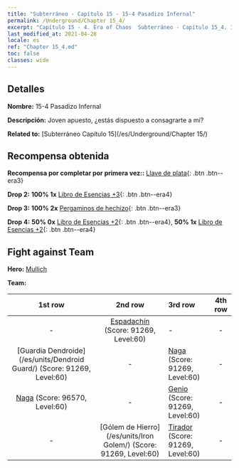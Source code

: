 ```yaml
---
title: "Subterráneo - Capítulo 15 - 15-4 Pasadizo Infernal"
permalink: /Underground/Chapter 15_4/
excerpt: "Capítulo 15 - 4. Era of Chaos  Subterráneo - Capítulo 15_4. 15-4 Pasadizo Infernal"
last_modified_at: 2021-04-28
locale: es
ref: "Chapter 15_4.md"
toc: false
classes: wide
---
```


## Detalles

 **Nombre:** 15-4 Pasadizo Infernal

 **Descripción:** Joven apuesto, ¿estás dispuesto a consagrarte a mí?

 **Related to:** [Subterráneo Capítulo 15](/es/Underground/Chapter 15/)

## Recompensa obtenida

 **Recompensa por completar por primera vez::** [Llave de plata](/ItemsES/con_693/){: .btn .btn--era3}

 **Drop 2:** **100% 1x** [Libro de Esencias +3](/ItemsES/mat_60/){: .btn .btn--era4}

 **Drop 3:** **100% 2x** [Pergaminos de hechizo](/ItemsES/con_694/){: .btn .btn--era3}

 **Drop 4:** **50% 0x** [Libro de Esencias +2](/ItemsES/mat_53/){: .btn .btn--era4}, **50% 1x** [Libro de Esencias +2](/ItemsES/mat_53/){: .btn .btn--era4}


## Fight against Team
 **Hero:** [Mullich](/es/heroes/Mullich/)

 **Team:**


  | 1st row | 2nd row | 3rd row | 4th row |
  |:----:|:----:|:----|:----:|
  | - | [Espadachín](/es/units/Swordsman/) (Score: 91269, Level:60)  | - | - |
  | [Guardia Dendroide](/es/units/Dendroid Guard/) (Score: 91269, Level:60)  | - | [Naga](/es/units/Naga/) (Score: 91269, Level:60)  | - |
  | [Naga](/es/units/Naga/) (Score: 96570, Level:60)  | - | [Genio](/es/units/Genie/) (Score: 91269, Level:60)  | - |
  | - | [Gólem de Hierro](/es/units/Iron Golem/) (Score: 91269, Level:60)  | [Tirador](/es/units/Sharpshooter/) (Score: 91269, Level:60)  | - |


